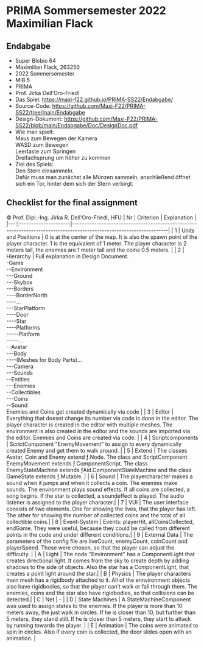 # PRIMA Sommersemester 2022 Maximilian Flack

## Endabgabe
  - Super Blobio 64
  - Maximilian Flack, 263250
  - 2022 Sommersemester
  - MIB 5
  - PRIMA
  - Prof. Jirka Dell'Oro-Friedl
  - Das Spiel: https://maxi-f22.github.io/PRIMA-SS22/Endabgabe/
  - Source-Code: https://github.com/Maxi-F22/PRIMA-SS22/tree/main/Endabgabe
  - Design-Dokument: https://github.com/Maxi-F22/PRIMA-SS22/blob/main/Endabgabe/Doc/DesignDoc.pdf
  - Wie man spielt:  
    Maus zum Bewegen der Kamera  
    WASD zum Bewegen  
    Leertaste zum Springen  
    Dreifachsprung um höher zu kommen  
  - Ziel des Spiels:  
    Den Stern einsammeln.  
    Dafür muss man zunächst alle Münzen sammeln, anschließend öffnet sich ein Tor, hinter dem sich der Stern verbirgt.
    
    
## Checklist for the final assignment
© Prof. Dipl.-Ing. Jirka R. Dell'Oro-Friedl, HFU
| Nr | Criterion           | Explanation                                                                                                         |
|---:|---------------------|---------------------------------------------------------------------------------------------------------------------|
|  1 | Units and Positions | 0 is at the center of the map. It is also the spawn point of the player character. 1 is the equivalent of 1 meter. The player character is 2 meters tall, the enemies are 1 meter tall and the coins 0.5 meters.  |
|  2 | Hierarchy           | Full explanation in Design Document.<br>-Game<br>--Environment<br>---Ground<br>---Skybox<br>---Borders<br>----BorderNorth<br>----...<br>  ---StarPlatform<br>----Door<br>----Star<br>----Platforms<br>-----Platform<br>-----...<br>--Avatar<br>---Body<br>----(Meshes for Body Parts)...<br>---Camera<br>---Sounds<br> --Entities<br>---Enemies<br>--Collectibles<br>---Coins<br>--Sound  <br>Enemies and Coins get created dynamically via code                          |
|  3 | Editor              | Everything that doesnt change its number via code is done in the editor. The player character is created in the editor with multiple meshes. The environment is also created in the editor and the sounds are imported via the editor. Enemies and Coins are created via code.        |
|  4 | Scriptcomponents    | ScrictComponent "EnemyMovement" to assign to every dynamically created Enemy and get them to walk around.           |
|  5 | Extend              | The classes Avatar, Coin and Enemy extend ƒ.Node. The class and ScriptComponent EnemyMovement extends ƒ.ComponentScript. The class EnemyStateMachine extends ƒAid.ComponentStateMachine and the class GameState extends ƒ.Mutable.                                                  |
|  6 | Sound               | The playercharacter makes a sound when it jumps and when it collects a coin. The enemies make sounds. The environment plays sound effects. If all coins are collected, a song begins. If the star is collected, a soundeffect is played. The audio listener is assigned to the player character.|
|  7 | VUI                 | The user interface consists of two elements. One for showing the lives, that the player has left. The other for showing the number of collected coins and the total of all collectible coins.|
|  8 | Event-System        | Events: playerHit, allCoinsCollected, endGame. They were useful, because they could be called from different points in the code and under different conditions.|
|  9 | External Data       | The parameters of the config file are liveCount, enemyCount, coinCount and playerSpeed. Those were chosen, so that the player can adjust the difficulty.    |
|  A | Light               | The node "Environment" has a ComponentLight that creates directional light. It comes from the sky to create depth by adding shadows to the side of objects. Also the star has a ComponentLight, that creates a point light around the star.|
|  B | Physics             | The player characters main mesh has a rigidbody attached to it. All of the ennvironment objects also have rigidbodies, so that the player can't walk or fall through them. The enemies, coins and the star also have rigidbodies, so that collisions can be detected.|
|  C | Net                 | -                                                                       |
|  D | State Machines      | A StateMachineComponent was used to assign states to the enemies. If the player is more than 10 meters away, the just walk in circles. If he is closer than 10, but further than 5 meters, they stand still. If he is closer than 5 meters, they start to attack by running towards the player.            |
|  E | Animation           | The coins were animated to spin in circles. Also if every coin is collected, the door slides open with an animation.                |

